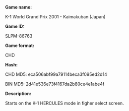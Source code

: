 **Game name:**

K-1 World Grand Prix 2001 - Kaimakuban (Japan)

**Game ID:**

SLPM-86763

**Game format:**

CHD

**Hash:**

CHD MD5: eca506abf99a79114beca3f095ed2d14

BIN MD5: 2d41e536e73f4167da2b80ce4e1abe4f

**Description:**

Starts on the K-1 HERCULES mode in figher select screen.